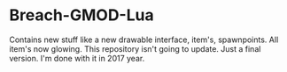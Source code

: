 # Breach-GMOD-Lua

Contains new stuff like a new drawable interface, item's, spawnpoints. All item's now glowing. This repository isn't going to update. Just a final version. I'm done with it in 2017 year.
